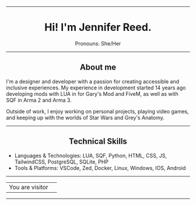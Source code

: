 <hr>
<h1 align="center">Hi! I'm Jennifer Reed.</h1>
<p align="center">Pronouns: She/Her</p>
<hr>
<article>
	<h2 align="center">About me</h2>
	<p>I'm a designer and developer with a passion for creating accessible and inclusive experiences. My experience in development started 14 years ago developing mods with LUA in for Gary's Mod and FiveM, as well as with SQF in Arma 2 and Arma 3.</p>
	<p>Outside of work, I enjoy working on personal projects, playing video games, and keeping up with the worlds of Star Wars and Grey's Anatomy.</p>
</article>
<hr>
<article>
	<h2 align="center">Technical Skills</h2>
	<ul>
		<li>Languages & Technologies: LUA, SQF, Python, HTML, CSS, JS, TailwindCSS, PostgreSQL, SQLite, PHP</li>
		<li>Tools & Platforms: VSCode, Zed, Docker, Linux, Windows, IOS, Android</li>
	</ul>
</article>
<hr>
<table align="center">
  <tr>
    <td>You are visitor</td>
    <td><img src="https://profile-counter.glitch.me/jenniferr25/count.svg" alt="" /></td>
  </tr>
</table>
<hr>
